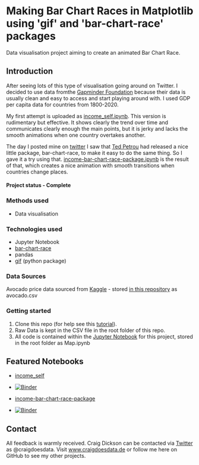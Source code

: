 # Making Bar Chart Races in Matplotlib using 'gif' and 'bar-chart-race' packages
Data visualisation project aiming to create an animated Bar Chart Race.

## Introduction
After seeing lots of this type of visualisation going around on Twitter. I decided to use data fromthe [Gapminder Foundation](https://www.gapminder.org/) because their data is usually clean and easy to access and start playing around with. I used GDP per capita data for countries from 1800-2020.

My first attempt is uploaded as [income_self.ipynb](https://github.com/thecraigd/Bar_Chart_Race/blob/master/Income_self.ipynb). This version is rudimentary but effective. It shows clearly the trend over time and communicates clearly enough the main points, but it is jerky and lacks the smooth animations when one country overtakes another.

The day I posted mine on [twitter](https://twitter.com/craigdoesdata/status/1255228501248151556) I saw that [Ted Petrou](https://twitter.com/TedPetrou) had released a nice little package, bar-chart-race, to make it easy to do the same thing. So I gave it a try using that. [income-bar-chart-race-package.ipynb](https://github.com/thecraigd/Bar_Chart_Race/blob/master/income-bar-chart-race-package.ipynb) is the result of that, which creates a nice animation with smooth transitions when countries change places.

#### Project status - Complete


### Methods used
* Data visualisation

### Technologies used
* Jupyter Notebook
* [bar-chart-race](https://pypi.org/project/bar-chart-race/)
* pandas
* [gif](https://pypi.org/project/gif/) (python package)


### Data Sources

Avocado price data sourced from [Kaggle](https://www.kaggle.com/neuromusic/avocado-prices) - stored [in this repository](https://github.com/thecraigd/Avocado-Prices/blob/master/avocado.csv) as avocado.csv


### Getting started

1. Clone this repo (for help see this [tutorial](https://help.github.com/articles/cloning-a-repository/)).
2. Raw Data is kept in the CSV file in the root folder of this repo.
3. All code is contained within the [Jupyter Notebook](https://github.com/thecraigd/BokehAvocado/blob/master/Map.ipynb) for this project, stored in the root folder as Map.ipynb


## Featured Notebooks
* [income_self](https://github.com/thecraigd/Bar_Chart_Race/blob/master/Income_self.ipynb)
* [![Binder](https://mybinder.org/badge_logo.svg)](https://mybinder.org/v2/gh/thecraigd/Bar_Chart_Race/master?filepath=https%3A%2F%2Fgithub.com%2Fthecraigd%2FBar_Chart_Race%2Fblob%2Fmaster%2FIncome_self.ipynb)


* [income-bar-chart-race-package](https://github.com/thecraigd/Bar_Chart_Race/blob/master/income-bar-chart-race-package.ipynb)
* [![Binder](https://mybinder.org/badge_logo.svg)](https://mybinder.org/v2/gh/thecraigd/Bar_Chart_Race/master?filepath=https%3A%2F%2Fgithub.com%2Fthecraigd%2FBar_Chart_Race%2Fblob%2Fmaster%2Fincome-bar-chart-race-package.ipynb)



## Contact
All feedback is warmly received. Craig Dickson can be contacted via [Twitter](https://twitter.com/craigdoesdata) as @craigdoesdata.
Visit www.craigdoesdata.de or follow me here on GitHub to see my other projects.

